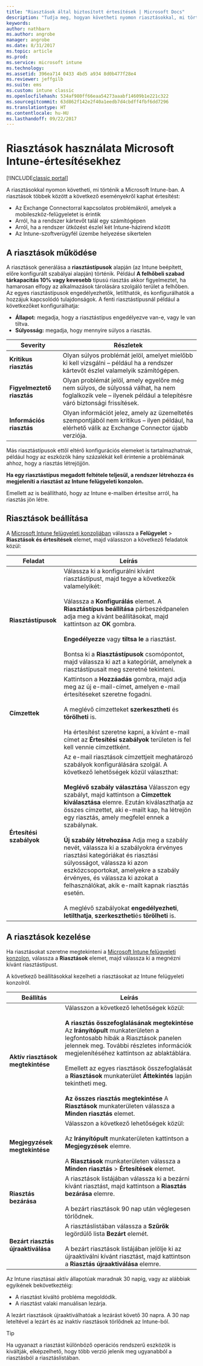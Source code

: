 ```yaml
---
title: "Riasztások által biztosított értesítések | Microsoft Docs"
description: "Tudja meg, hogyan követheti nyomon riasztásokkal, mi történik a Microsoft Intune-ban."
keywords: 
author: nathbarn
ms.author: angrobe
manager: angrobe
ms.date: 8/31/2017
ms.topic: article
ms.prod: 
ms.service: microsoft intune
ms.technology: 
ms.assetid: 396ea714 0433 4bd5 a934 8d0b477f28e4
ms.reviewer: jeffgilb
ms.suite: ems
ms.custom: intune classic
ms.openlocfilehash: 534af980ff66eaa54273aaabf14609b1e221c322
ms.sourcegitcommit: 63d862f142e2f40a1eedb7d4cbdff4fbf6dd7296
ms.translationtype: HT
ms.contentlocale: hu-HU
ms.lasthandoff: 09/22/2017
---
```

#  <a name="use-alerts-to-get-notified-by-microsoft-intune"></a>Riasztások használata Microsoft Intune-értesítésekhez

[!INCLUDE[classic portal](../includes/classic-portal.md)]

A riasztásokkal nyomon követheti, mi történik a Microsoft Intune-ban. A riasztások többek között a következő eseményekről kaphat értesítést:
- Az Exchange Connectorral kapcsolatos problémákról, amelyek a mobileszköz-felügyeletet is érintik
- Arról, ha a rendszer kártevőt talál egy számítógépen
- Arról, ha a rendszer ütközést észlel két Intune-házirend között
- Az Intune-szoftverügyfél üzembe helyezése sikertelen

## <a name="how-alerts-work"></a>A riasztások működése

A riasztások generálása a **riasztástípusok** alapján (az Intune beépített, előre konfigurált szabályai alapján) történik. Például **A felhőbeli szabad tárkapacitás 10% vagy kevesebb** típusú riasztás akkor figyelmeztet, ha hamarosan elfogy az alkalmazások tárolására szolgáló terület a felhőben. Az egyes riasztástípusok engedélyezhetők, letilthatók, és konfigurálhatók a hozzájuk kapcsolódó tulajdonságok. A fenti riasztástípusnál például a következőket konfigurálhatja:

- **Állapot:** megadja, hogy a riasztástípus engedélyezve van-e, vagy le van tiltva.
- **Súlyosság:** megadja, hogy mennyire súlyos a riasztás.

|Severity|Részletek|
|--|---|
|**Kritikus riasztás**|Olyan súlyos problémát jelöl, amelyet mielőbb ki kell vizsgálni – például ha a rendszer kártevőt észlel valamelyik számítógépen.|
|**Figyelmeztető riasztás**|Olyan problémát jelöl, amely egyelőre még nem súlyos, de súlyossá válhat, ha nem foglalkozik vele – ilyenek például a telepítésre váró biztonsági frissítések.|
|**Információs riasztás**|Olyan információt jelez, amely az üzemeltetés szempontjából nem kritikus – ilyen például, ha elérhető válik az Exchange Connector újabb verziója.|

Más riasztástípusok ettől eltérő konfigurációs elemeket is tartalmazhatnak, például hogy az eszközök hány százalékát kell érintenie a problémának ahhoz, hogy a riasztás létrejöjjön.

**Ha egy riasztástípus megadott feltétele teljesül, a rendszer létrehozza és megjeleníti a riasztást az Intune felügyeleti konzolon.**

Emellett az is beállítható, hogy az Intune e-mailben értesítse arról, ha riasztás jön létre.

## <a name="set-up-alerts"></a>Riasztások beállítása

A [Microsoft Intune felügyeleti konzoljában](https://manage.microsoft.com) válassza a **Felügyelet** &gt; **Riasztások és értesítések** elemet, majd válasszon a következő feladatok közül:

|Feladat|Leírás|
|---|------|
|**Riasztástípusok**|Válassza ki a konfigurálni kívánt riasztástípust, majd tegye a következők valamelyikét:<br /><br />Válassza a **Konfigurálás** elemet. A **Riasztástípus beállítása** párbeszédpanelen adja meg a kívánt beállításokat, majd kattintson az **OK** gombra.<br /><br />**Engedélyezze** vagy **tiltsa le** a riasztást.<br /><br />Bontsa ki a **Riasztástípusok** csomópontot, majd válassza ki azt a kategóriát, amelynek a riasztástípusait meg szeretné tekinteni.|
|**Címzettek**|Kattintson a **Hozzáadás** gombra, majd adja meg az új e-mail-címet, amelyen e-mail értesítéseket szeretne fogadni.<br /><br />A meglévő címzetteket **szerkesztheti** és **törölheti** is.<br /><br />Ha értesítést szeretne kapni, a kívánt e-mail címet az **Értesítési szabályok** területen is fel kell vennie címzettként.|
|**Értesítési szabályok**|Az e-mail riasztások címzettjeit meghatározó szabályok konfigurálására szolgál. A következő lehetőségek közül választhat:<br /><br />**Meglévő szabály választása** Válasszon egy szabályt, majd kattintson a **Címzettek kiválasztása** elemre. Ezután kiválaszthatja az összes címzettet, aki e-mailt kap, ha létrejön egy riasztás, amely megfelel ennek a szabálynak.<br /><br />**Új szabály létrehozása** Adja meg a szabály nevét, válassza ki a szabályokra érvényes riasztási kategóriákat és riasztási súlyosságot, válassza ki azon eszközcsoportokat, amelyekre a szabály érvényes, és válassza ki azokat a felhasználókat, akik e-mailt kapnak riasztás esetén.<br /><br />A meglévő szabályokat **engedélyezheti**, **letilthatja**, **szerkesztheti**és **törölheti** is.|

## <a name="working-with-alerts"></a>A riasztások kezelése

Ha riasztásokat szeretne megtekinteni a [Microsoft Intune felügyeleti konzolon](https://manage.microsoft.com), válassza a **Riasztások** elemet, majd válassza ki a megnézni kívánt riasztástípust.

A következő beállításokkal kezelheti a riasztásokat az Intune felügyeleti konzolról.

|Beállítás|Leírás|
|-----|----|
|**Aktív riasztások megtekintése**|Válasszon a következő lehetőségek közül:<br /><br />**A riasztás összefoglalásának megtekintése** Az **Irányítópult** munkaterületen a legfontosabb hibák a Riasztások panelen jelennek meg. További részletes információk megjelenítéséhez kattintson az ablaktáblára.<br /><br />Emellett az egyes riasztások összefoglalását a **Riasztások** munkaterület **Áttekintés** lapján tekintheti meg.<br /><br />**Az összes riasztás megtekintése** A **Riasztások** munkaterületen válassza a **Minden riasztás** elemet.|
|**Megjegyzések megtekintése**|Válasszon a következő lehetőségek közül:<br /><br />Az **Irányítópult** munkaterületen kattintson a **Megjegyzések** elemre.<br /><br />A **Riasztások** munkaterületen válassza a **Minden riasztás** &gt; **Értesítések** elemet.|
|**Riasztás bezárása**|A riasztások listájában válassza ki a bezárni kívánt riasztást, majd kattintson a **Riasztás bezárása** elemre.<br /><br />A bezárt riasztások 90 nap után véglegesen törlődnek.|
|**Bezárt riasztás újraaktiválása**|A riasztáslistában válassza a **Szűrők** legördülő lista **Bezárt** elemét.<br /><br />A bezárt riasztások listájában jelölje ki az újraaktiválni kívánt riasztást, majd kattintson a **Riasztás újraaktiválása** elemre.|

Az Intune riasztásai aktív állapotúak maradnak 30 napig, vagy az alábbiak egyikének bekövetkeztéig:

- A riasztást kiváltó probléma megoldódik.
- A riasztást valaki manuálisan lezárja.

A lezárt riasztások újraaktiválhatóak a lezárást követő 30 napra. A 30 nap leteltével a lezárt és az inaktív riasztások törlődnek az Intune-ból.

> [!TIP]
> Ha ugyanazt a riasztást különböző operációs rendszerű eszközök is kiváltják, elképzelhető, hogy több verzió jelenik meg ugyanabból a riasztásból a riasztáslistában.
